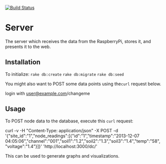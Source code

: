 [![Build Status](https://travis-ci.org/SolarSunflowerProject/Server.png?branch=master)](https://travis-ci.org/SolarSunflowerProject/Server)

Server
======

The server which receives the data from the RaspberryPi, stores it, and presents it to the web.

Installation
-----------

To initialize:
`rake db:create`
`rake db:migrate`
`rake db:seed`

You might also want to POST some data points using the`curl` request below.

login with user@example.com/changeme

Usage
-----------

To POST node data to the database, execute this `curl` request:

curl -v -H "Content-Type: application/json" -X POST -d '{"site_id":"1","node_readings":[{"id":"1","timestamp":"2013-12-07 04:05:06","channel":"001","soil1":"1.2","soil2":"1.3","soil3":"1.4","temp":"58","voltage":"1.4"}]}' 'http://localhost:3000/dc/'


This can be used to generate graphs and visualizations.

